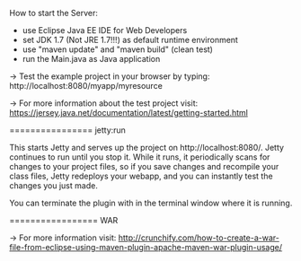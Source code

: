 How to start the Server:
- use Eclipse Java EE IDE for Web Developers
- set JDK 1.7 (Not JRE 1.7!!!) as default runtime environment
- use "maven update" and "maven build" (clean test)
- run the Main.java as Java application

-> Test the example project in your browser by typing:
http://localhost:8080/myapp/myresource

-> For more information about the test project visit:
https://jersey.java.net/documentation/latest/getting-started.html


================
jetty:run

This starts Jetty and serves up the project on http://localhost:8080/.
Jetty continues to run until you stop it. While it runs, it periodically scans for changes to your project files, so if you save changes and recompile your class files, Jetty redeploys your webapp, and you can instantly test the changes you just made.

You can terminate the plugin with in the terminal window where it is running.


=================
WAR

-> For more information visit: http://crunchify.com/how-to-create-a-war-file-from-eclipse-using-maven-plugin-apache-maven-war-plugin-usage/
